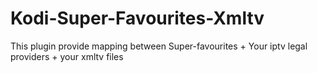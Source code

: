 # Kodi-Super-Favourites-Xmltv
This plugin provide mapping between Super-favourites + Your iptv legal providers + your xmltv files
